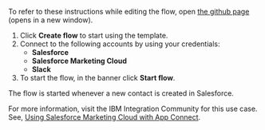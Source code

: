 To refer to these instructions while editing the flow, open [the github page](https://github.com/ot4i/app-connect-templates/tree/master/resources/markdown/Creates%20data%20extension%20values%20in%20Salesforce%20Marketing%20Cloud%20for%20contacts%20created%20in%20Salesforce%20event_instructions.md) (opens in a new window).

1. Click **Create flow** to start using the template.
2. Connect to the following accounts by using your credentials:
   - **Salesforce** 
   - **Salesforce Marketing Cloud**
   - **Slack**
3. To start the flow, in the banner click **Start flow**.

The flow is started whenever a new contact is created in Salesforce.

For more information, visit the IBM Integration Community for this use case. See, [Using Salesforce Marketing Cloud with App Connect](https://community.ibm.com/community/user/integration/blogs/shamini-arumugam1/2021/11/19/using-ibm-appconnect-with-salesforcemarketingcloud).

